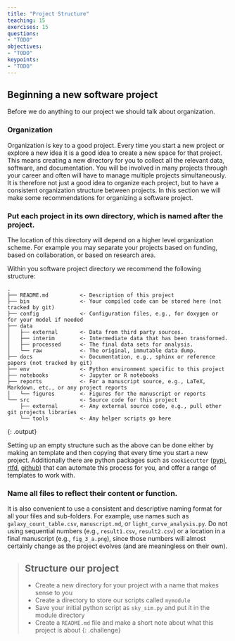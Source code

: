 ```yaml
---
title: "Project Structure"
teaching: 15
exercises: 15
questions:
- "TODO"
objectives:
- "TODO"
keypoints:
- "TODO"
---
```


## Beginning a new software project

Before we do anything to our project we should talk about organization.

### Organization
Organization is key to a good project.
Every time you start a new project or explore a new idea it is a good idea to create a new space for that project.
This means creating a new directory for you to collect all the relevant data, software, and documentation.
You will be involved in many projects through your career and often will have to manage multiple projects simultaneously.
It is therefore not just a good idea to organize each project, but to have a consistent organization structure between projects.
In this section we will make some recommendations for organizing a software project.

### Put each project in its own directory, which is named after the project.

The location of this directory will depend on a higher level organization scheme.
For example you may separate your projects based on funding, based on collaboration, or based on research area.

Within you software project directory we recommend the following structure:
```
.
├── README.md          <- Description of this project
├── bin                <- Your compiled code can be stored here (not tracked by git)
├── config             <- Configuration files, e.g., for doxygen or for your model if needed
├── data
│   ├── external       <- Data from third party sources.
│   ├── interim        <- Intermediate data that has been transformed.
│   ├── processed      <- The final data sets for analysis.
│   └── raw            <- The original, immutable data dump.
├── docs               <- Documentation, e.g., sphinx or reference papers (not tracked by git)
├── env                <- Python environment specific to this project
├── notebooks          <- Jupyter or R notebooks
├── reports            <- For a manuscript source, e.g., LaTeX, Markdown, etc., or any project reports
│   └── figures        <- Figures for the manuscript or reports
└── src                <- Source code for this project
    ├── external       <- Any external source code, e.g., pull other git projects libraries
    └── tools          <- Any helper scripts go here
```
{: .output}

Setting up an empty structure such as the above can be done either by making an template and then copying that every time you start a new project.
Additionally there are python packages such as `cookiecutter` ([pypi](https://pypi.org/project/cookiecutter/), [rtfd](https://cookiecutter.readthedocs.io/en/1.7.2/), [github](https://github.com/audreyfeldroy/cookiecutter-pypackage)) that can automate this process for you, and offer a range of templates to work with.

### Name all files to reflect their content or function.

It is also convenient to use a consistent and descriptive naming format for all your files and sub-folders. For example, use names such as `galaxy_count_table.csv`, `manuscript.md`, or `light_curve_analysis.py`.
Do not using sequential numbers (e.g., `result1.csv`, `result2.csv`) or a location in a final manuscript (e.g., `fig_3_a.png`), since those numbers will almost certainly change as the project evolves (and are meaningless on their own).


> ## Structure our project
> - Create a new directory for your project with a name that makes sense to you
> - Create a directory to store our scripts called `mymodule`
> - Save your initial python script as `sky_sim.py` and put it in the module directory
> - Create a `README.md` file and make a short note about what this project is about
{: .challenge}